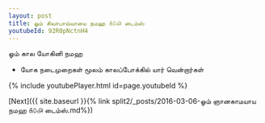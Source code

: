 ```yaml
---
layout: post
title: ஓம் சிவாபாவ்யாயை நமஹ ௧௦௮ டைம்ஸ்
youtubeId: 92R0pNctnH4
---
```

 
 
 ஓம் கால யோகினி நமஹ  
 
 -  யோக நடைமுறைகள் மூலம் காலப்போக்கில் யார் வென்றார்கள் 
 
  
 
  
 
 
 
 
 
 


{% include youtubePlayer.html id=page.youtubeId %}
 
[Next]({{ site.baseurl }}{% link  split2/_posts/2016-03-06-ஓம் ஞானகாமயாய நமஹ ௧௦௮ டைம்ஸ்.md%})
 
